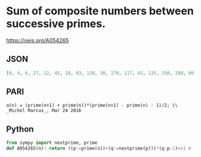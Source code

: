 # Sum of composite numbers between successive primes\.
https://oeis.org/A054265
## JSON
```JSON
[0, 4, 6, 27, 12, 45, 18, 63, 130, 30, 170, 117, 42, 135, 250, 280, 60, 320, 207, 72, 380, 243, 430, 651, 297, 102, 315, 108, 333, 1560, 387, 670, 138, 1296, 150, 770, 800, 495, 850, 880, 180, 1674, 192, 585, 198, 2255, 2387, 675, 228, 693, 1180, 240, 2214, 1270]
```
## PARI
```PARI
a(n) = (prime(n+1) + prime(n))*(prime(n+1) - prime(n) - 1)/2; \\ _Michel Marcus_, Mar 24 2016
```
## Python
```Python
from sympy import nextprime, prime
def A054265(n): return ((p:=prime(n))+(q:=nextprime(p)))*(q-p-1)>>1 # _Chai Wah Wu_, Jun 01 2024
```
